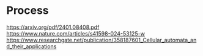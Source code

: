 # Process

https://arxiv.org/pdf/2401.08408.pdf
https://www.nature.com/articles/s41598-024-53125-w
https://www.researchgate.net/publication/358187601_Cellular_automata_and_their_applications